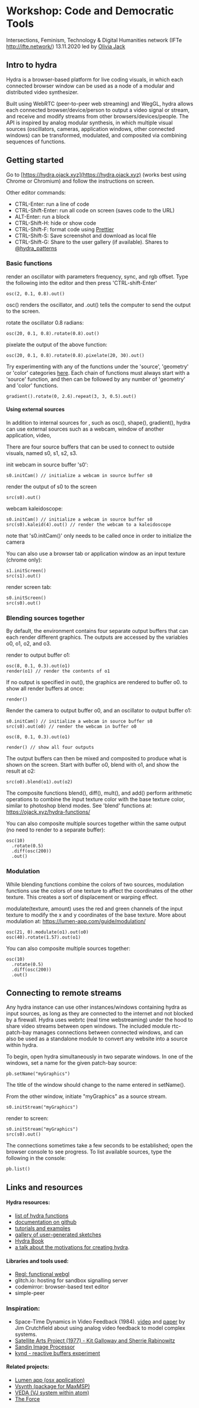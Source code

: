 # Workshop: Code and Democratic Tools
Intersections, Feminism, Technology & Digital Humanities network (IFTe http://ifte.network/)
13.11.2020
led by [Olivia Jack](https://ojack.xyz)

## Intro to hydra
Hydra is a browser-based platform for live coding visuals, in which each connected browser window can be used as a node of a modular and distributed video synthesizer.

Built using WebRTC (peer-to-peer web streaming) and WegGL, hydra allows each connected browser/device/person to output a video signal or stream, and receive and modify streams from other browsers/devices/people. The API is inspired by analog modular synthesis, in which multiple visual sources (oscillators, cameras, application windows, other connected windows) can be transformed, modulated, and composited via combining sequences of functions.

## Getting started

Go to [https://hydra.ojack.xyz](https://hydra.ojack.xyz) (works best using Chrome or Chromium) and follow the instructions on screen.

Other editor commands:
* CTRL-Enter: run a line of code
* CTRL-Shift-Enter: run all code on screen (saves code to the URL)
* ALT-Enter: run a block
* CTRL-Shift-H: hide or show code
* CTRL-Shift-F: format code using [Prettier](https://prettier.io/)
* CTRL-Shift-S: Save screenshot and download as local file
* CTRL-Shift-G: Share to the user gallery (if available). Shares to [@hydra_patterns](https://twitter.com/hydra_patterns)


### Basic functions
render an oscillator with parameters frequency, sync, and rgb offset. Type the following into the editor and then press 'CTRL-shift-Enter'
```
osc(2, 0.1, 0.8).out()
```
osc() renders the oscillator, and .out() tells the computer to send the output to the screen.

rotate the oscillator 0.8 radians:
```
osc(20, 0.1, 0.8).rotate(0.8).out()
```
pixelate the output of the above function:
```
osc(20, 0.1, 0.8).rotate(0.8).pixelate(20, 30).out()
```

Try experimenting with any of the functions under the 'source', 'geometry' or 'color' categories [here](https://ojack.xyz/hydra-functions/).
Each chain of functions must always start with a 'source' function, and then can be followed by any number of 'geometry' and 'color' functions.
```
gradient().rotate(0, 2.6).repeat(3, 3, 0.5).out()
```

#### Using external sources
In addition to internal sources for , such as osc(), shape(), gradient(),
hydra can use external sources such as a webcam, window of another application, video, 

There are four source buffers that can be used to connect to outside visuals, named s0, s1, s2, s3.

init webcam in source buffer 's0':
```
s0.initCam() // initialize a webcam in source buffer s0
```

render the output of s0 to the screen
```
src(s0).out()
```

webcam kaleidoscope:
```
s0.initCam() // initialize a webcam in source buffer s0
src(s0).kaleid(4).out() // render the webcam to a kaleidoscope
```
note that 's0.initCam()' only needs to be called once in order to initialize the camera

You can also use a browser tab or application window as an input texture (chrome only):
```
s1.initScreen()
src(s1).out()
```

render screen tab:
```
s0.initScreen()
src(s0).out()
```


### Blending sources together

By default, the environment contains four separate output buffers that can each render different graphics.  The outputs are accessed by the variables o0, o1, o2, and o3.

render to output buffer o1:
```
osc(8, 0.1, 0.3).out(o1)
render(o1) // render the contents of o1
```
If no output is specified in out(), the graphics are rendered to buffer o0.
to show all render buffers at once:
```
render()
```

Render the camera to output buffer o0, and an oscillator to output buffer o1:
```
s0.initCam() // initialize a webcam in source buffer s0
src(s0).out(o0) // render the webcam in buffer o0

osc(8, 0.1, 0.3).out(o1)

render() // show all four outputs
```

The output buffers can then be mixed and composited to produce what is shown on the screen.
Start with buffer o0, blend with o1, and show the result at o2:
```
src(o0).blend(o1).out(o2)
```

The composite functions blend(), diff(), mult(), and add() perform arithmetic operations to combine the input texture color with the base texture color, similar to photoshop blend modes. See 'blend' functions at: https://ojack.xyz/hydra-functions/

You can also composite multiple sources together within the same output (no need to render to a separate buffer):
```
osc(10)
  .rotate(0.5)
  .diff(osc(200))
  .out()
```

### Modulation

While blending functions combine the colors of two sources, modulation functions use the colors of one texture to affect the coordinates of the other texture.
This creates a sort of displacement or warping effect. 

modulate(texture, amount) uses the red and green channels of the input texture to modify the x and y coordinates of the base texture. More about modulation at: https://lumen-app.com/guide/modulation/
```
osc(21, 0).modulate(o1).out(o0)
osc(40).rotate(1.57).out(o1)
```

You can also composite multiple sources together:
```
osc(10)
  .rotate(0.5)
  .diff(osc(200))
  .out()
```

## Connecting to remote streams
Any hydra instance can use other instances/windows containing hydra as input sources, as long as they are connected to the internet and not blocked by a firewall. Hydra uses webrtc (real time webstreaming) under the hood to share video streams between open windows. The included module rtc-patch-bay manages connections between connected windows, and can also be used as a standalone module to convert any website into a source within hydra. 

To begin, open hydra simultaneously in two separate windows.
In one of the windows, set a name for the given patch-bay source:
```
pb.setName("myGraphics")
```
The title of the window should change to the name entered in setName().

From the other window, initiate "myGraphics" as a source stream.
```
s0.initStream("myGraphics")
```
render to screen:
```
s0.initStream("myGraphics")
src(s0).out()
```
The connections sometimes take a few seconds to be established; open the browser console to see progress.
To list available sources, type the following in the console:
```
pb.list()
```

## Links and resources

#### Hydra resources:
* [list of hydra functions](https://ojack.xyz/hydra-functions/)
* [documentation on github](https://github.com/ojack/hydra)
* [tutorials and examples](https://github.com/ojack/hydra/tree/master/examples)
* [gallery of user-generated sketches](https://twitter.com/hydra_patterns?lang=es)
* [Hydra Book](https://hydra-book.naotohieda.com/#/)
* [a talk about the motivations for creating hydra](https://www.youtube.com/watch?v=cw7tPDrFIQg).

 #### Libraries and tools used:
 * [Regl: functional webgl](http://regl.party/)
 * glitch.io: hosting for sandbox signalling server
 * codemirror: browser-based text editor
 * simple-peer

 ### Inspiration:
 * Space-Time Dynamics in Video Feedback (1984). [video](https://www.youtube.com/watch?v=B4Kn3djJMCE) and [paper](http://csc.ucdavis.edu/~cmg/papers/Crutchfield.PhysicaD1984.pdf) by Jim Crutchfield about using analog video feedback to model complex systems.
 * [Satellite Arts Project (1977) - Kit Galloway and Sherrie Rabinowitz](http://www.ecafe.com/getty/SA/)
 * [Sandin Image Processor](http://www.audiovisualizers.com/toolshak/vidsynth/sandin/sandin.htm)
 * [kynd - reactive buffers experiment](https://kynd.github.io/reactive_buffers_experiment/)

 #### Related projects:
 * [Lumen app (osx application)](https://lumen-app.com/)
 * [Vsynth (package for MaxMSP)](https://cycling74.com/forums/vsynth-package)
 * [VEDA (VJ system within atom)](https://veda.gl/)
 * [The Force](https://videodromm.com/The_Force/)
